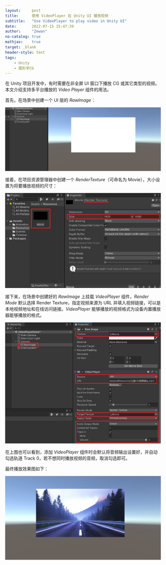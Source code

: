 ```yaml
---
layout:     post
title:      使用 VideoPlayer 在 Unity UI 播放视频
subtitle:   "Use VideoPlayer to play video in Unity UI"
date:       2022-07-15 15:47:39
author:     "Zewan"
no-catalog: true
mathjax:    true
target: _blank
header-style: text
tags:
    - Unity
    - 图形学CG
---
```


在 Unity 项目开发中，有时需要在非全屏 UI 窗口下播放 CG 或其它类型的视频。本文介绍支持多平台播放的 _Video Player_ 组件的用法。

首先，在场景中创建一个 UI 层的 _RawImage_：

![create-rawimage](/img/in-post/post-unity-videoplayer/create-rawimage.png)

接着，在项目资源管理器中创建一个 _RenderTexture_（可命名为 Movie），大小设置为将要播放视频的尺寸：

![create-rt](/img/in-post/post-unity-videoplayer/create-rt.png)

接下来，在场景中创建好的 _RawImage_ 上挂载 _VideoPlayer_ 组件，_Render Mode_ 默认选择 Render Texture，指定视频来源为 URL 并填入视频链接，可以是本地视频地址和在线访问链接。_VideoPlayer_ 能够播放的视频格式为设备内置播放器能够播放的格式。

![videoplayer-settings](/img/in-post/post-unity-videoplayer/videoplayer-settings.png)

在上图也可以看到，添加 _VideoPlayer_ 组件时会默认将音频输出设置好，并自动勾选轨道 Track 0，若不想同时播放视频的音频，取消勾选即可。

最终播放效果图如下：

![player-demo](/img/in-post/post-unity-videoplayer/player-demo.png)